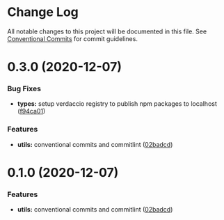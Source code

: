 # Change Log

All notable changes to this project will be documented in this file.
See [Conventional Commits](https://conventionalcommits.org) for commit guidelines.

# 0.3.0 (2020-12-07)


### Bug Fixes

* **types:** setup verdaccio registry to publish npm packages to localhost ([f94ca01](https://github.com/mike-north/js-ts-monorepos/commit/f94ca01b2a249eceb9c056f05abb1530b99b6d86))


### Features

* **utils:** conventional commits and commitlint ([02badcd](https://github.com/mike-north/js-ts-monorepos/commit/02badcd0a44e62a414ddc1ffc0229e9cbf59cb22))





# 0.1.0 (2020-12-07)


### Features

* **utils:** conventional commits and commitlint ([02badcd](https://github.com/mike-north/js-ts-monorepos/commit/02badcd0a44e62a414ddc1ffc0229e9cbf59cb22))

